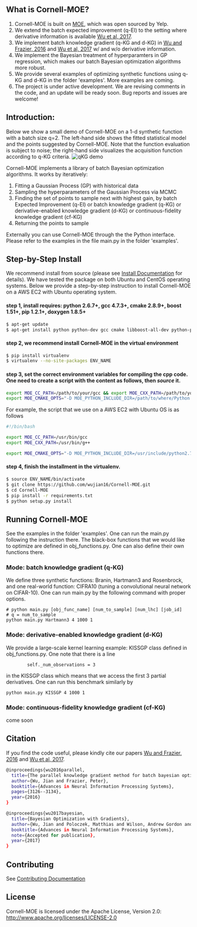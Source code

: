 ## What is Cornell-MOE?
1. Cornell-MOE is built on [MOE][1], which was open sourced by Yelp.
2. We extend the batch expected improvement (q-EI) to the setting where derivative information is available [Wu et al, 2017][27].
3. We implement batch knowledge gradient (q-KG and d-KG) in [Wu and Frazier, 2016][26] and [Wu et al, 2017][27] w/ and w/o derivative information.
4. We implement the Bayesian treatment of hyperparamters in GP regression, which makes our batch Bayesian optimization algorithms more robust.
5. We provide several examples of optimizing synthetic functions using q-KG and d-KG in the folder 'examples'. More examples are coming.
6. The project is under active development. We are revising comments in the code, and an update will be ready soon. Bug reports and issues are welcome!

## Introduction:
Below we show a small demo of Cornell-MOE on a 1-d synthetic function with a batch size q=2. The left-hand side shows the fitted statistical model and the points suggested by Cornell-MOE. Note that the function evaluation is subject to noise; the right-hand side visualizes the acquisition function according to q-KG criteria.
![qKG demo](https://github.com/wujian16/qKG/blob/jianwu_9_cpp_KG_gradients/qkg-demo.gif)

Cornell-MOE implements a library of batch Bayesian optimization algorithms. It works by iteratively:

1. Fitting a Gaussian Process (GP) with historical data
2. Sampling the hyperparameters of the Gaussian Process via MCMC
3. Finding the set of points to sample next with highest gain, by batch Expected Improvement (q-EI) or batch knowledge gradient (q-KG) or derivative-enabled knowledge gradient (d-KG) or continuous-fidelity knowledge gradient (cf-KG)
4. Returning the points to sample

Externally you can use Cornell-MOE through the the Python interface. Please refer to the examples in the file main.py in the folder 'examples'.

## Step-by-Step Install
We recommend install from source (please see [Install Documentation][7] for details). We have tested the package on both Ubuntu and CentOS operating systems. Below we provide a step-by-step instruction to install Cornell-MOE on a AWS EC2 with Ubuntu operating system.

#### step 1, install requires: python 2.6.7+, gcc 4.7.3+, cmake 2.8.9+, boost 1.51+, pip 1.2.1+, doxygen 1.8.5+

```bash
$ apt-get update
$ apt-get install python python-dev gcc cmake libboost-all-dev python-pip doxygen libblas-dev liblapack-dev gfortran git python-numpy python-scipy
```

#### step 2, we recommend install Cornell-MOE in the virtual environment

```bash
$ pip install virtualenv
$ virtualenv --no-site-packages ENV_NAME
```

#### step 3, set the correct environment variables for compiling the cpp code. One need to create a script with the content as follows, then **_source_** it.
```bash
export MOE_CC_PATH=/path/to/your/gcc && export MOE_CXX_PATH=/path/to/your/g++
export MOE_CMAKE_OPTS="-D MOE_PYTHON_INCLUDE_DIR=/path/to/where/Python.h/is/found -D MOE_PYTHON_LIBRARY=/path/to/python/shared/library/object"
```
For example, the script that we use on a AWS EC2 with Ubuntu OS is as follows
```bash
#!/bin/bash

export MOE_CC_PATH=/usr/bin/gcc
export MOE_CXX_PATH=/usr/bin/g++

export MOE_CMAKE_OPTS="-D MOE_PYTHON_INCLUDE_DIR=/usr/include/python2.7 -D MOE_PYTHON_LIBRARY=/usr/lib/x86_64-linux-gnu/libpython2.7.so.1.0"
```

#### step 4, finish the installment in the virtualenv.
```bash
$ source ENV_NAME/bin/activate
$ git clone https://github.com/wujian16/Cornell-MOE.git
$ cd Cornell-MOE
$ pip install -r requirements.txt
$ python setup.py install
```

## Running Cornell-MOE
See the examples in the folder 'examples'. One can run the main.py following the instruction there. The black-box functions that we would like to optimize are defined in obj_functions.py. One can also define their own functions there.
### Mode: batch knowledge gradient (q-KG)
We define three synthetic functions: Branin, Hartmann3 and Rosenbrock, and one real-world function: CIFRA10 (tuning a convolutional neural network on CIFAR-10). One can run main.py by the following command
with proper options.
```
# python main.py [obj_func_name] [num_to_sample] [num_lhc] [job_id]
# q = num_to_sample
python main.py Hartmann3 4 1000 1
```

### Mode: derivative-enabled knowledge gradient (d-KG)
We provide a large-scale kernel learning example: KISSGP class defined in obj_functions.py. One note that there is a line
```
        self._num_observations = 3
```
in the KISSGP class which means that we access the first 3 partial derivatives. One can run this benchmark similarly by
```
python main.py KISSGP 4 1000 1
```

### Mode: continuous-fidelity knowledge gradient (cf-KG)
come soon

## Citation
If you find the code useful, please kindly cite our papers [Wu and Frazier, 2016][26] and [Wu et al, 2017][27].

```bash
@inproceedings{wu2016parallel,
  title={The parallel knowledge gradient method for batch bayesian optimization},
  author={Wu, Jian and Frazier, Peter},
  booktitle={Advances in Neural Information Processing Systems},
  pages={3126--3134},
  year={2016}
}

@inproceedings{wu2017bayesian,
  title={Bayesian Optimization with Gradients},
  author={Wu, Jian and Poloczek, Matthias and Wilson, Andrew Gordon and Frazier, Peter I},
  booktitle={Advances in Neural Information Processing Systems},
  note={Accepted for publication},
  year={2017}
}
```

## Contributing
See [Contributing Documentation][8]

## License
Cornell-MOE is licensed under the Apache License, Version 2.0: http://www.apache.org/licenses/LICENSE-2.0

[0]: https://www.youtube.com/watch?v=CC6qvzWp9_A
[1]: http://yelp.github.io/MOE/
[2]: http://yelp.github.io/MOE/moe.views.rest.html
[3]: http://github.com/Yelp/MOE/pulls
[4]: http://yelp.github.io/MOE/moe.views.rest.html#module-moe.views.rest.gp_ei
[5]: http://yelp.github.io/MOE/moe.easy_interface.html
[6]: http://docs.docker.io/
[7]: http://yelp.github.io/MOE/install.html
[8]: http://yelp.github.io/MOE/contributing.html
[9]: http://yelp.github.io/MOE/moe.optimal_learning.python.python_version.html
[10]: http://www.youtube.com/watch?v=CC6qvzWp9_A
[11]: http://www.slideshare.net/YelpEngineering/optimal-learning-for-fun-and-profit-with-moe
[12]: http://yelp.github.io/MOE/cpp_tree.html
[13]: http://yelp.github.io/MOE/examples.html
[14]: http://yelp.github.io/MOE/objective_functions.html
[15]: http://yelp.github.io/MOE/objective_functions.html#parameters
[20]: http://people.orie.cornell.edu/pfrazier/Presentations/2014.01.Lancaster.BGO.pdf
[21]: http://yelp.github.io/MOE/why_moe.html
[22]: http://stackoverflow.com/questions/10065526/github-how-to-make-a-fork-of-public-repository-private
[23]: http://google.github.io/styleguide/pyguide.html
[24]: https://google.github.io/styleguide/cppguide.html
[25]: http://yelp.github.io/MOE/contributing.html#making-a-pull-request
[26]: https://papers.nips.cc/paper/6307-the-parallel-knowledge-gradient-method-for-batch-bayesian-optimization
[27]: https://arxiv.org/abs/1703.04389